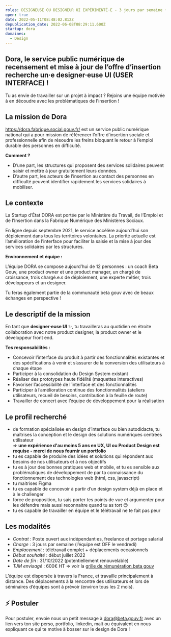 ```yaml
---
roles: DESIGNEUSE OU DESIGNEUR UI EXPÉRIMENTÉ·E - 3 jours par semaine ✨
open: true
date: 2022-05-11T08:48:02.812Z
depublication_date: 2022-06-08T08:29:11.600Z
startup: dora
domaines:
  - Design
---
```

## Dora, le service public numérique de recensement et mise à jour de l’offre d’insertion recherche un·e designer·euse UI (USER INTERFACE) !

Tu as envie de travailler sur un projet à impact ? Rejoins une équipe motivée à en découdre avec les problématiques de l'insertion !

## La mission de Dora

[](https://dora.fabrique.social.gouv.fr/)<https://dora.fabrique.social.gouv.fr/> est un service public numérique national qui a pour mission de référencer l’offre d’insertion sociale et professionnelle afin de résoudre les freins bloquant le retour à l’emploi durable des personnes en difficulté.

**Comment ?**

* D’une part, les structures qui proposent des services solidaires peuvent saisir et mettre à jour gratuitement leurs données.
* D’autre part, les acteurs de l’insertion au contact des personnes en difficulté peuvent identifier rapidement les services solidaires à mobiliser.

## Le contexte

La Startup d’État DORA est portée par le Ministère du Travail, de l’Emploi et de l’Insertion dans la Fabrique Numérique des Ministères Sociaux.

En ligne depuis septembre 2021, le service accélère aujourd’hui son déploiement dans tous les territoires volontaires. La priorité actuelle est l’amélioration de l’interface pour faciliter la saisie et la mise à jour des services solidaires par les structures.

**Environnement et équipe :**

L’équipe DORA se compose aujourd’hui de 12 personnes : un coach Beta Gouv, une product owner et une product manager, un chargé de croissance, trois chargé.e.s de déploiement, une experte métier, trois développeurs et un designer.

Tu feras également partie de la communauté beta gouv avec de beaux échanges en perspective !

## Le descriptif de la mission

En tant que **designer·euse UI** ✨, tu travailleras au quotidien en étroite collaboration avec notre product designer, la product owner et le développeur front end.

**Tes responsabilités :**

* Concevoir l’interface du produit à partir des fonctionnalités existantes et des spécifications à venir et s’assurer de la conversion des utilisateurs à chaque étape
* Participer à la consolidation du Design System existant
* Réaliser des prototypes haute fidélité (maquettes interactives)
* Favoriser l’accessibilité de l’interface et des fonctionnalités
* Participer à l’amélioration continue des fonctionnalités (ateliers utilisateurs, recueil de besoins, contribution à la feuille de route)
* Travailler de concert avec l’équipe de développement pour la réalisation

## Le profil recherché

* de formation spécialisée en design d’interface ou bien autodidacte, tu maîtrises la conception et le design des solutions numériques centrées utilisateur \
  ⇒ **une expérience d'au moins 5 ans en UX, UI ou Product Design est requise - merci de nous fournir un portfolio**
* tu es capable de produire des idées et solutions qui répondent aux besoins de nos utilisateurs et à nos objectifs
* tu es à jour des bonnes pratiques web et mobile, et tu es sensible aux problématiques de développement de par ta connaissance du fonctionnement des technologies web (html, css, javascript)
* tu maitrises Figma
* tu es capable de concevoir à partir d’un design system déjà en place et à le challenger
* force de proposition, tu sais porter tes points de vue et argumenter pour les défendre mais aussi reconnaitre quand tu as tort 😊
* tu es capable de travailler en équipe et le télétravail ne te fait pas peur

## Les modalités

* *Contrat* : Poste ouvert aux indépendant·es, freelance et portage salarial
* *Charge* : 3 jours par semaine (l’équipe est OFF le vendredi)
* *Emplacement* : télétravail complet + déplacements occasionnels
* *Début souhaité* : début juillet 2022
* *Date de fin* : 31/10/2022 (potentiellement renouvelable)
* *TJM envisagé* : 600€ HT ⇒ voir la [grille de rémunération beta gouv](https://doc.incubateur.net/communaute/travailler-a-beta-gouv/recrutement/observatoire-revenus#la-grille)

L’équipe est dispersée à travers la France, et travaille principalement à distance. Des déplacements à la rencontre des utilisateurs et lors de séminaires d’équipes sont à prévoir (environ tous les 2 mois).

## ⚡ Postuler

Pour postuler, envoie nous un petit message à [dora@beta.gouv.fr](mailto:dora@beta.gouv.fr) avec un lien vers ton site perso, portfolio, linkedin, malt ou équivalent en nous expliquant ce qui te motive à bosser sur le design de Dora !